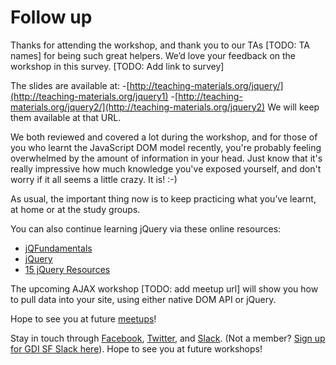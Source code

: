 # Follow up

Thanks for attending the workshop, and thank you to our TAs [TODO: TA names] for being such great helpers. We’d love your feedback on the workshop in this survey. [TODO: Add link to survey]

The slides are available at:
-[http://teaching-materials.org/jquery/](http://teaching-materials.org/jquery1)
-[http://teaching-materials.org/jquery2/](http://teaching-materials.org/jquery2)
We will keep them available at that URL.

We both reviewed and covered a lot during the workshop, and for those of you who learnt the JavaScript DOM model recently, you're probably feeling overwhelmed by the amount of information in your head. Just know that it's really impressive how much knowledge you've exposed yourself, and don't worry if it all seems a little crazy. It is! :-)

As usual, the important thing now is to keep practicing what you’ve learnt, at home or at the study groups.

You can also continue learning jQuery via these online resources:
 - [jQFundamentals](http://jqfundamentals.com/)
 - [jQuery](http://www.codecademy.com/tracks/jquery)
 - [15 jQuery Resources](http://net.tutsplus.com/tutorials/javascript-ajax/15-resources-to-get-you-started-with-jquery-from-scratch/)

The upcoming AJAX workshop [TODO: add meetup url] will show you how to pull data into your site, using either native DOM API or jQuery.

Hope to see you at future [meetups](meetup.com/Girl-Develop-It-San-Francisco/)!

Stay in touch through [Facebook](https://www.facebook.com/gdisf/), [Twitter](https://twitter.com/gdisf), and [Slack](http://gdisf.slack.com). (Not a member? [Sign up for GDI SF Slack here](http://gdisf-slack.herokuapp.com)). Hope to see you at future workshops!
